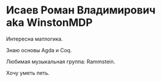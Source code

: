 # Исаев Роман Владимирович <br> aka WinstonMDP

Интересна матлогика.

Знаю основы Agda и Coq.

Любимая музыкальная группа: Rammstein.

Хочу уметь петь.
